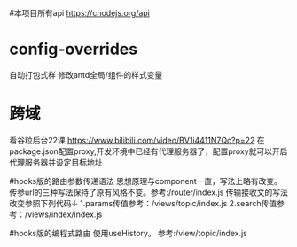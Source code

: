 #本项目所有api
https://cnodejs.org/api

# config-overrides
自动打包式样
修改antd全局/组件的样式变量

# 跨域
看谷粒后台22课 https://www.bilibili.com/video/BV1i4411N7Qc?p=22
在package.json配置proxy,开发环境中已经有代理服务器了，配置proxy就可以开启代理服务器并设定目标地址

#hooks版的路由参数传递语法
思想原理与component一直，写法上略有改变。
传参url的三种写法保持了原有风格不变。参考:/router/index.js
传输接收文的写法改变参照下列代码↓
1.params传值参考：/views/topic/index.js
2.search传值参考：/views/index/index.js

#hooks版的编程式路由
使用useHistory。
参考:/view/topic/index.js


